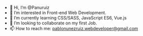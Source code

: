 - 👋 Hi, I’m @Panuruiz
- 👀 I’m interested in Front-end Web Development.
- 🌱 I’m currently learning CSS/SASS, JavaScript ES6, Vue.js
- 💞️ I’m looking to collaborate on my first Job.
- 📫 How to reach me: pablonunezruiz.webdeveloper@gmail.com

<!---
Panuruiz/Panuruiz is a ✨ special ✨ repository because its `README.md` (this file) appears on your GitHub profile.
You can click the Preview link to take a look at your changes.
--->
